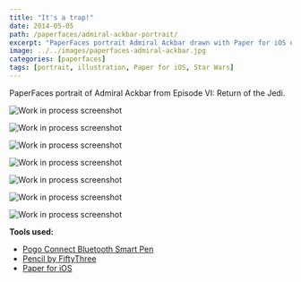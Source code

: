 ```yaml
---
title: "It's a trap!"
date: 2014-05-05
path: /paperfaces/admiral-ackbar-portrait/
excerpt: "PaperFaces portrait Admiral Ackbar drawn with Paper for iOS on an iPad."
image: ../../images/paperfaces-admiral-ackbar.jpg
categories: [paperfaces]
tags: [portrait, illustration, Paper for iOS, Star Wars]
---
```


PaperFaces portrait of Admiral Ackbar from Episode VI: Return of the Jedi.

![Work in process screenshot](../../images/paperfaces-admiral-ackbar-process-1-lg.jpg)

![Work in process screenshot](../../images/paperfaces-admiral-ackbar-process-2-lg.jpg)

![Work in process screenshot](../../images/paperfaces-admiral-ackbar-process-3-lg.jpg)

![Work in process screenshot](../../images/paperfaces-admiral-ackbar-process-4-lg.jpg)

![Work in process screenshot](../../images/paperfaces-admiral-ackbar-process-5-lg.jpg)

![Work in process screenshot](../../images/paperfaces-admiral-ackbar-process-6-lg.jpg)

![Work in process screenshot](../../images/paperfaces-admiral-ackbar-process-7-lg.jpg)

**Tools used:**

- [Pogo Connect Bluetooth Smart Pen](https://www.amazon.com/gp/product/B009K448L4/ref=as_li_ss_tl?ie=UTF8&camp=1789&creative=390957&creativeASIN=B009K448L4&linkCode=as2&tag=mademist-20)
- [Pencil by FiftyThree](https://amzn.to/35tCkJW)
- [Paper for iOS](https://paper.bywetransfer.com/)
